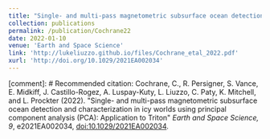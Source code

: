 ```yaml
---
title: "Single- and multi-pass magnetometric subsurface ocean detection and characterization in icy worlds using principal component analysis (PCA): Application to Triton"
collection: publications
permalink: /publication/Cochrane22
date: 2022-01-10
venue: 'Earth and Space Science'
link: 'http://lukeliuzzo.github.io/files/Cochrane_etal_2022.pdf'
xurl: 'http://doi.org/10.1029/2021EA002034'
---
```


[comment]: # Recommended citation: Cochrane, C., R. Persigner, S. Vance, E. Midkiff, J. Castillo-Rogez, A. Luspay-Kuty, L. Liuzzo, C. Paty, K. Mitchell, and L. Prockter (2022). "Single- and multi-pass magnetometric subsurface ocean detection and characterization in icy worlds using principal component analysis (PCA): Application to Triton" <i>Earth and Space Science, 9</i>, e2021EA002034, [doi:10.1029/2021EA002034](https://doi.org/10.1029/2021EA002034).
